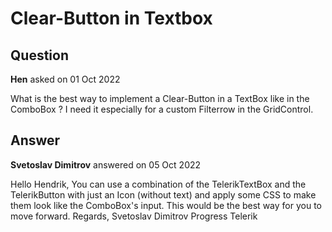 # Clear-Button in Textbox

## Question

**Hen** asked on 01 Oct 2022

What is the best way to implement a Clear-Button in a TextBox like in the ComboBox ? I need it especially for a custom Filterrow in the GridControl.

## Answer

**Svetoslav Dimitrov** answered on 05 Oct 2022

Hello Hendrik, You can use a combination of the TelerikTextBox and the TelerikButton with just an Icon (without text) and apply some CSS to make them look like the ComboBox's input. This would be the best way for you to move forward. Regards, Svetoslav Dimitrov Progress Telerik

